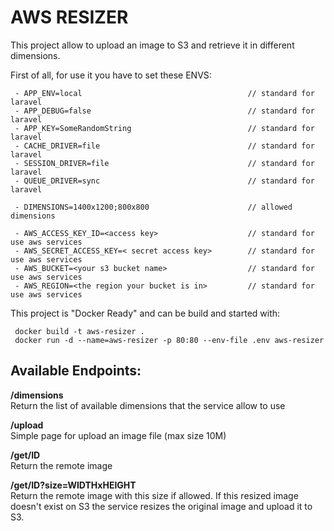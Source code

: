 AWS RESIZER
===========

This project allow to upload an image to S3 and retrieve it in different dimensions.  
  
First of all, for use it you have to set these ENVS:

     - APP_ENV=local                                     // standard for laravel
     - APP_DEBUG=false                                   // standard for laravel
     - APP_KEY=SomeRandomString                          // standard for laravel
     - CACHE_DRIVER=file                                 // standard for laravel
     - SESSION_DRIVER=file                               // standard for laravel
     - QUEUE_DRIVER=sync                                 // standard for laravel

     - DIMENSIONS=1400x1200;800x800                      // allowed dimensions
              
     - AWS_ACCESS_KEY_ID=<access key>                    // standard for use aws services
     - AWS_SECRET_ACCESS_KEY=< secret access key>        // standard for use aws services
     - AWS_BUCKET=<your s3 bucket name>                  // standard for use aws services
     - AWS_REGION=<the region your bucket is in>         // standard for use aws services
    
This project is "Docker Ready" and can be build and started with:

     docker build -t aws-resizer .
     docker run -d --name=aws-resizer -p 80:80 --env-file .env aws-resizer
  
    
Available Endpoints:
--------------------
**/dimensions**  
Return the list of available dimensions that the service allow to use  
    
**/upload**  
Simple page for upload an image file (max size 10M)  

**/get/ID**  
Return the remote image

**/get/ID?size=WIDTHxHEIGHT**  
Return the remote image with this size if allowed.
If this resized image doesn't exist on S3 the service resizes the original image and upload it to S3.